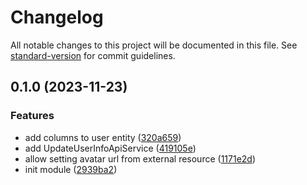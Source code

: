 # Changelog

All notable changes to this project will be documented in this file. See [standard-version](https://github.com/conventional-changelog/standard-version) for commit guidelines.

## 0.1.0 (2023-11-23)

### Features

- add columns to user entity ([320a659](https://github.com/RoxaVN/roxavn/commit/320a659452f92314f9bd780323c54e2063a33ab8))
- add UpdateUserInfoApiService ([419105e](https://github.com/RoxaVN/roxavn/commit/419105e4b2a1d58adf2eb0cd814ee49e8f2d186e))
- allow setting avatar url from external resource ([1171e2d](https://github.com/RoxaVN/roxavn/commit/1171e2dd2d4d91d8fe8ce4dba5070438fe2e1c38))
- init module ([2939ba2](https://github.com/RoxaVN/roxavn/commit/2939ba2d7c5f66a7937863b94b5268fb98192dca))
